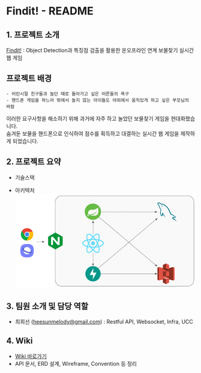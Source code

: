 # Findit! - README
## 1. 프로젝트 소개
[Findit!](https://findit.life/) : Object Detection과 특징점 검출을 활용한 온오프라인 연계 보물찾기 실시간 웹 게임

## 프로젝트 배경
	- 어린시절 친구들과 놀던 때로 돌아가고 싶은 어른들의 욕구
	- 핸드폰 게임을 하느라 밖에서 놀지 않는 아이들도 야외에서 움직있게 하고 싶은 부모님의 바람
이러한 요구사항을 해소하기 위해 과거에 자주 하고 놀았던 보물찾기 게임을 현대화했습니다.     
숨겨둔 보물을 핸드폰으로 인식하여 점수를 획득하고 대결하는 실시간 웹 게임을 제작하게 되었습니다.

## 2. 프로젝트 요약
- 기술스택

- 아키텍처    
![image.png](./image.png)
## 3. 팀원 소개 및 담당 역할
- 최희선 (heesunmelody@gmail.com) : Restful API, Websocket, Infra, UCC

## 4. Wiki
- [Wiki 바로가기](https://lab.ssafy.com/s07-ai-image-sub2/S07P22A203/-/wikis/home)
- API 문서, ERD 설계, Wireframe, Convention 등 정리
